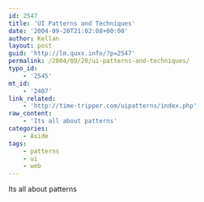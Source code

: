 ```yaml
---
id: 2547
title: 'UI Patterns and Techniques'
date: '2004-09-20T21:02:08+00:00'
author: Kellan
layout: post
guid: 'http://lm.quxx.info/?p=2547'
permalink: /2004/09/20/ui-patterns-and-techniques/
typo_id:
    - '2545'
mt_id:
    - '2407'
link_related:
    - 'http://time-tripper.com/uipatterns/index.php'
raw_content:
    - 'Its all about patterns'
categories:
    - Aside
tags:
    - patterns
    - ui
    - web
---
```


Its all about patterns